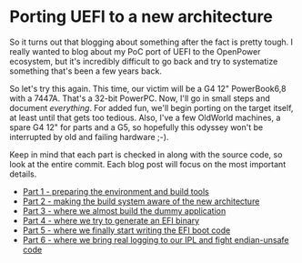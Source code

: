 # Porting UEFI to a new architecture

So it turns out that blogging about something after the fact is pretty
tough. I really wanted to blog about my PoC port of UEFI to the
OpenPower ecosystem, but it's incredibly difficult to go back and try
to systematize something that's been a few years back.
 
So let's try this again. This time, our victim will be a G4 12"
PowerBook6,8 with a 7447A. That's a 32-bit PowerPC. Now, I'll go in
small steps and document *everything*. For added fun, we'll begin
porting on the target itself, at least until that gets too tedious.
Also, I've a few OldWorld machines, a spare G4 12" for parts and
a G5, so hopefully this odyssey won't be interrupted by old
and failing hardware ;-).

Keep in mind that each part is checked in along with the source code,
so look at the entire commit. Each blog post will focus on the most
important details.

* [Part 1 - preparing the environment and build tools](PortingHowTo_p1.md)
* [Part 2 - making the build system aware of the new architecture](PortingHowTo_p2.md)
* [Part 3 - where we almost build the dummy application](PortingHowTo_p3.md)
* [Part 4 - where we try to generate an EFI binary](PortingHowTo_p4.md)
* [Part 5 - where we finally start writing the EFI boot code](PortingHowTo_p5.md)
* [Part 6 - where we bring real logging to our IPL and fight endian-unsafe code](PortingHowTo_p6.md)

